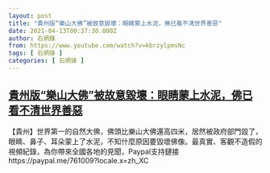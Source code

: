 ```yaml
---
layout: post
title: "貴州版“樂山大佛”被故意毀壞：眼睛蒙上水泥，佛已看不清世界善惡"
date: 2021-04-13T00:37:30.000Z
author: 石炳鋒
from: https://www.youtube.com/watch?v=kbrzylpmsNc
tags: [ 石炳锋 ]
categories: [ 石炳锋 ]
---
```

<!--1618274250000-->
[貴州版“樂山大佛”被故意毀壞：眼睛蒙上水泥，佛已看不清世界善惡](https://www.youtube.com/watch?v=kbrzylpmsNc)
------

<div>
【貴州】世界第一的自然大佛，佛頭比樂山大佛還高四米，居然被政府部門毀了，眼睛、鼻子、耳朵蒙上了水泥，不知什麼原因要毀壞佛像。最真實、客觀不造假的視頻紀錄，為你帶來全國各地的見聞，Paypal支持鏈接https://paypal.me/761009?locale.x=zh_XC
</div>
